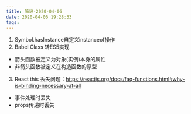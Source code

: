 ```yaml
---
title: 简记-2020-04-06
date: 2020-04-06 19:28:33
tags:
---
```


1. Symbol.hasInstance自定义instanceof操作
2. Babel Class 转ES5实现
  * 箭头函数被定义为对象(实例)本身的属性
  * 非箭头函数被定义在构造函数的原型
3. React this 丢失问题：https://reactjs.org/docs/faq-functions.html#why-is-binding-necessary-at-all
  * 事件处理时丢失
  * props传递时丢失